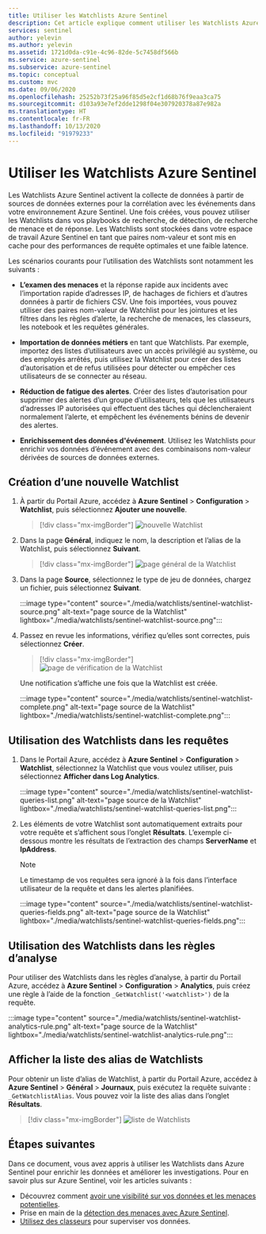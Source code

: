 ```yaml
---
title: Utiliser les Watchlists Azure Sentinel
description: Cet article explique comment utiliser les Watchlists Azure Sentinel, examiner les menaces, importer des données métiers, créer des listes d’autorisation et enrichir les données d’événement.
services: sentinel
author: yelevin
ms.author: yelevin
ms.assetid: 1721d0da-c91e-4c96-82de-5c7458df566b
ms.service: azure-sentinel
ms.subservice: azure-sentinel
ms.topic: conceptual
ms.custom: mvc
ms.date: 09/06/2020
ms.openlocfilehash: 25252b73f25a96f85d5e2cf1d68b76f9eaa3ca75
ms.sourcegitcommit: d103a93e7ef2dde1298f04e307920378a87e982a
ms.translationtype: HT
ms.contentlocale: fr-FR
ms.lasthandoff: 10/13/2020
ms.locfileid: "91979233"
---
```

# <a name="use-azure-sentinel-watchlists"></a>Utiliser les Watchlists Azure Sentinel

Les Watchlists Azure Sentinel activent la collecte de données à partir de sources de données externes pour la corrélation avec les événements dans votre environnement Azure Sentinel. Une fois créées, vous pouvez utiliser les Watchlists dans vos playbooks de recherche, de détection, de recherche de menace et de réponse. Les Watchlists sont stockées dans votre espace de travail Azure Sentinel en tant que paires nom-valeur et sont mis en cache pour des performances de requête optimales et une faible latence.

Les scénarios courants pour l’utilisation des Watchlists sont notamment les suivants :

- **L’examen des menaces** et la réponse rapide aux incidents avec l’importation rapide d’adresses IP, de hachages de fichiers et d’autres données à partir de fichiers CSV. Une fois importées, vous pouvez utiliser des paires nom-valeur de Watchlist pour les jointures et les filtres dans les règles d’alerte, la recherche de menaces, les classeurs, les notebook et les requêtes générales.

- **Importation de données métiers** en tant que Watchlists. Par exemple, importez des listes d’utilisateurs avec un accès privilégié au système, ou des employés arrêtés, puis utilisez la Watchlist pour créer des listes d’autorisation et de refus utilisées pour détecter ou empêcher ces utilisateurs de se connecter au réseau.

- **Réduction de fatigue des alertes**. Créer des listes d’autorisation pour supprimer des alertes d’un groupe d’utilisateurs, tels que les utilisateurs d’adresses IP autorisées qui effectuent des tâches qui déclencheraient normalement l’alerte, et empêchent les événements bénins de devenir des alertes.

- **Enrichissement des données d'événement**. Utilisez les Watchlists pour enrichir vos données d’événement avec des combinaisons nom-valeur dérivées de sources de données externes.

## <a name="create-a-new-watchlist"></a>Création d’une nouvelle Watchlist

1. À partir du Portail Azure, accédez à **Azure Sentinel** > **Configuration** > **Watchlist**, puis sélectionnez **Ajouter une nouvelle**.

    > [!div class="mx-imgBorder"]
    > ![nouvelle Watchlist](./media/watchlists/sentinel-watchlist-new.png)

1. Dans la page **Général**, indiquez le nom, la description et l’alias de la Watchlist, puis sélectionnez **Suivant**.

    > [!div class="mx-imgBorder"]
    > ![page général de la Watchlist](./media/watchlists/sentinel-watchlist-general.png)

1. Dans la page **Source**, sélectionnez le type de jeu de données, chargez un fichier, puis sélectionnez **Suivant**.

    :::image type="content" source="./media/watchlists/sentinel-watchlist-source.png" alt-text="page source de la Watchlist" lightbox="./media/watchlists/sentinel-watchlist-source.png":::


1. Passez en revue les informations, vérifiez qu’elles sont correctes, puis sélectionnez **Créer**.

    > [!div class="mx-imgBorder"]
    > ![page de vérification de la Watchlist](./media/watchlists/sentinel-watchlist-review.png)

    Une notification s’affiche une fois que la Watchlist est créée.

    :::image type="content" source="./media/watchlists/sentinel-watchlist-complete.png" alt-text="page source de la Watchlist" lightbox="./media/watchlists/sentinel-watchlist-complete.png":::


## <a name="use-watchlists-in-queries"></a>Utilisation des Watchlists dans les requêtes

1. Dans le Portail Azure, accédez à **Azure Sentinel** > **Configuration** > **Watchlist**, sélectionnez la Watchlist que vous voulez utiliser, puis sélectionnez **Afficher dans Log Analytics**.

    :::image type="content" source="./media/watchlists/sentinel-watchlist-queries-list.png" alt-text="page source de la Watchlist" lightbox="./media/watchlists/sentinel-watchlist-queries-list.png":::


1. Les éléments de votre Watchlist sont automatiquement extraits pour votre requête et s’affichent sous l’onglet **Résultats**. L’exemple ci-dessous montre les résultats de l’extraction des champs **ServerName** et **IpAddress**.

    > [!NOTE]
    > Le timestamp de vos requêtes sera ignoré à la fois dans l’interface utilisateur de la requête et dans les alertes planifiées.

    :::image type="content" source="./media/watchlists/sentinel-watchlist-queries-fields.png" alt-text="page source de la Watchlist" lightbox="./media/watchlists/sentinel-watchlist-queries-fields.png":::
    
## <a name="use-watchlists-in-analytics-rules"></a>Utilisation des Watchlists dans les règles d’analyse

Pour utiliser des Watchlists dans les règles d’analyse, à partir du Portail Azure, accédez à **Azure Sentinel** > **Configuration** > **Analytics**, puis créez une règle à l’aide de la fonction `_GetWatchlist('<watchlist>')` de la requête.

:::image type="content" source="./media/watchlists/sentinel-watchlist-analytics-rule.png" alt-text="page source de la Watchlist" lightbox="./media/watchlists/sentinel-watchlist-analytics-rule.png":::


## <a name="view-list-of-watchlists-aliases"></a>Afficher la liste des alias de Watchlists

Pour obtenir un liste d’alias de Watchlist, à partir du Portail Azure, accédez à **Azure Sentinel** > **Général** > **Journaux**, puis exécutez la requête suivante : `_GetWatchlistAlias`. Vous pouvez voir la liste des alias dans l’onglet **Résultats**.

> [!div class="mx-imgBorder"]
> ![liste de Watchlists](./media/watchlists/sentinel-watchlist-alias.png)

## <a name="next-steps"></a>Étapes suivantes
Dans ce document, vous avez appris à utiliser les Watchlists dans Azure Sentinel pour enrichir les données et améliorer les investigations. Pour en savoir plus sur Azure Sentinel, voir les articles suivants :
- Découvrez comment [avoir une visibilité sur vos données et les menaces potentielles](quickstart-get-visibility.md).
- Prise en main de la [détection des menaces avec Azure Sentinel](tutorial-detect-threats.md).
- [Utilisez des classeurs](tutorial-monitor-your-data.md) pour superviser vos données.

